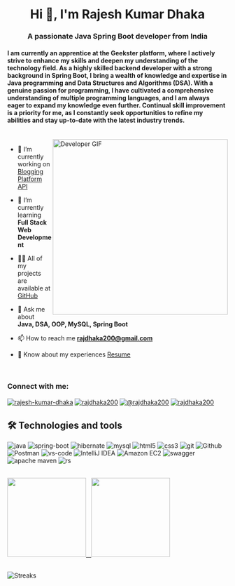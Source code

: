 <h1 align="center">Hi 👋, I'm Rajesh Kumar Dhaka</h1>
<h3 align="center">A passionate Java Spring Boot developer from India</h3>

#### I am currently an apprentice at the Geekster platform, where I actively strive to enhance my skills and deepen my understanding of the technology field. As a highly skilled backend developer with a strong background in Spring Boot, I bring a wealth of knowledge and expertise in Java programming and Data Structures and Algorithms (DSA). With a genuine passion for programming, I have cultivated a comprehensive understanding of multiple programming languages, and I am always eager to expand my knowledge even further. Continual skill improvement is a priority for me, as I constantly seek opportunities to refine my abilities and stay up-to-date with the latest industry trends.

<br>
 <img align="right" src="https://gomycode.com/wp-content/uploads/2023/09/219923809-b86dc415-a0c2-4a38-bc88-ad6cf06395a8.gif" alt="Developer GIF" width="400">


- 🔭 I’m currently working on [Blogging Platform API](https://github.com/Rajdhaka/bloggingPlatform)

- 🌱 I’m currently learning **Full Stack Web Development**

- 👨‍💻 All of my projects are available at [GitHub](https://github.com/Rajdhaka?tab=repositories)

- 💬 Ask me about **Java, DSA, OOP, MySQL, Spring Boot**

- 📫 How to reach me **rajdhaka200@gmail.com**

- 📄 Know about my experiences [Resume](https://drive.google.com/file/d/1EZDuaKAhnM1qohrki36zQ17jirD6BQXF/view?usp=drive_link)

<br>
<h3 align="left">Connect with me:</h3>
<p align="left">
<a href="https://linkedin.com/in/rajesh-kumar-dhaka" target="blank"><img align="center" src="https://img.shields.io/badge/LinkedIn-0A66C2.svg?style= flat-square&logo=LinkedIn&logoColor=white" alt="rajesh-kumar-dhaka"  /></a>
<a href="https://www.leetcode.com/rajdhaka200" target="blank"><img align="center" src="https://img.shields.io/badge/LeetCode-FFA116.svg?style= flat-square&logo=LeetCode&logoColor=white" alt="rajdhaka200"  /></a>
<a href="https://www.hackerrank.com/@rajdhaka200" target="blank"><img align="center" src="https://img.shields.io/badge/HackerRank-00EA64.svg?style= flat-square&logo=HackerRank&logoColor=white" alt="@rajdhaka200"  /></a>
<a href="https://auth.geeksforgeeks.org/user/rajdhaka200" target="blank"><img align="center" src="https://img.shields.io/badge/GeeksforGeeks-2F8D46.svg?style= flat-square&logo=GeeksforGeeks&logoColor=white" alt="rajdhaka200"  /></a>
</p>

## 🛠  Technologies and tools

<p>
  <img alt="java" src="https://img.shields.io/badge/Java-ED8B00?style=flat-square&logo=openjdk&logoColor=white" />
  <img alt="spring-boot" src="https://img.shields.io/badge/Spring%20Boot-6DB33F?style=flat-square&logo=spring-boot&logoColor=white" />
   <img alt="hibernate" src="https://img.shields.io/badge/Hibernate-59666C?style=flat-square&logo=Hibernate&logoColor=white" />
  <img alt="mysql" src="https://img.shields.io/badge/MySQL-005C84?style=flat-square&logo=mysql&logoColor=white" />
<!--   <img alt="spring-boot" src="https://img.shields.io/static/v1?style=flat-square&message=Spring+Boot&color=6DB33F&logo=Spring+Boot&logoColor=FFFFFF&label=" /> -->
  <img alt="html5" src="https://img.shields.io/badge/-HTML5-E34F26?style=flat-square&logo=html5&logoColor=white" />
  <img alt="css3" src="https://img.shields.io/badge/CSS3-1572B6?style=flat-square&logo=css3&logoColor=white" />
<!--   <img alt="javascript" src="https://img.shields.io/badge/JavaScript-F7DF1E?style=flat-square&logo=JavaScript&logoColor=orange" /> -->
<!--   <img alt="React" src="https://img.shields.io/badge/-React-45b8d8?style=flat-square&logo=react&logoColor=white" /> -->
<!--   <img alt="mysql" src="https://img.shields.io/static/v1?style=flat-square&message=MySQL&color=4479A1&logo=MySQL&logoColor=FFFFFF&label=" /> -->
  <img alt="git" src="https://img.shields.io/badge/-Git-F05032?style=flat-square&logo=git&logoColor=white" />
  <img alt="Github" src="https://img.shields.io/static/v1?style=flat-square&message=GitHub&color=181717&logo=GitHub&logoColor=FFFFFF&label" />
   <img alt="Postman" src="https://img.shields.io/static/v1?style=flat-square&message=Postman&color=FF6C37&logo=Postman&logoColor=FFFFFF&label=" />
 <img alt="vs-code" src="https://img.shields.io/static/v1?style=flat-square&message=Visual+Studio+Code&color=007ACC&logo=Visual+Studio+Code&logoColor=FFFFFF&label=" />
   <img alt="IntelliJ IDEA" src="https://img.shields.io/static/v1?style=flat-square&message=IntelliJ+IDEA&color=007ACC&logo=IntelliJ+IDEA&logoColor=FFFFFF&label=" />
  <img alt="Amazon EC2" src="https://img.shields.io/badge/Amazon%20EC2-FF9900.svg?style=flat-square&logo=Amazon-EC2&logoColor=white" />
   <img alt="swagger" src="https://img.shields.io/badge/Swagger-85EA2D.svg?style=flat-square&logo=Swagger&logoColor=black" />
   <img alt="apache maven" src="https://img.shields.io/badge/Apache%20Maven-C71A36.svg?style=flat-square&logo=Apache-Maven&logoColor=white" />
  <img alt="rs" src="https://img.shields.io/badge/REST {API}-009688.svg?style=flat-square&logo=FastAPI&logoColor=white" />
    <!-- <img alt="Eclipse IDE" src="https://img.shields.io/badge/Eclipse%20IDE-2C2255.svg?style=flat-square&logo=Eclipse-IDE&logoColor=white" />
   <img alt="Notepad" src="https://img.shields.io/static/v1?style=flat-square&message=Notepad%2B%2B&color=222222&logo=Notepad%2B%2B&logoColor=90E59A&label="/>
  <img alt="spotify" src="https://img.shields.io/static/v1?style=flat-square&message=Spotify&color=1DB954&logo=Spotify&logoColor=FFFFFF&label=" />
  <img alt="Brave browser" src="https://img.shields.io/badge/-Brave_Browser-FB542B?style=flat-square&logo=brave&logoColor=white" /> -->
</p>

<!-- <hr>
<h2 align="center">🔥 Languages & Frameworks & Tools & Abilities 🔥</h2>
<-->

<br> 

<div>
  <a href="https://github.com/Rajdhaka">
  <img height="180em" src="https://github-readme-stats.vercel.app/api?username=Rajdhaka&show_icons=true&theme=rose_pine&include_all_commits=true&count_private=true"/> 
    &nbsp;
      <a href="#"><img height="180em" src="https://github-readme-stats.vercel.app/api/top-langs/?username=Rajdhaka&theme=rose_pine"></a>

</div>  

<!-- <div>
  
[![Nikhil's github stats](https://github-readme-stats.vercel.app/api?username=n1khilnick&count_private=true&show_icons=true&theme=react&hide_rank=false)](https://github.com/anuraghazra/github-readme-stats)

![Top Langs](https://github-readme-stats.vercel.app/api/top-langs/?username=n1khilnick&layout=compact&theme=react)
  

</div>  
 -->
  
 <br>
  
![Streaks](https://github-readme-streak-stats.herokuapp.com/?user=Rajdhaka&theme=rose_pine)

<!-- ![Github Activity](https://activity-graph.herokuapp.com/graph?username=n1khilnick&theme=dracula&color=B994E6&bg_color=141321) -->

<br>
